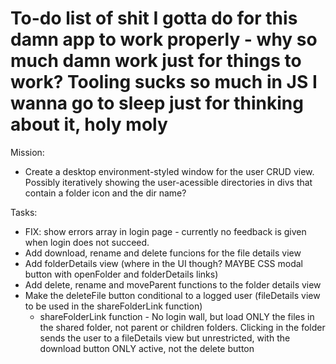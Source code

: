 # To-do list of shit I gotta do for this damn app to work properly - why so much damn work just for things to work? Tooling sucks so much in JS I wanna go to sleep just for thinking about it, holy moly


Mission:
- Create a desktop environment-styled window for the user CRUD view. Possibly iteratively showing the user-acessible directories in divs that contain a folder icon and the dir name?

Tasks:
- FIX: show errors array in login page - currently no feedback is given when login does not succeed.
- Add download, rename and delete funcions for the file details view
- Add folderDetails view (where in the UI though? MAYBE CSS modal button with openFolder and folderDetails links)
- Add delete, rename and moveParent functions to the folder details view
- Make the deleteFile button conditional to a logged user (fileDetails view to be used in the shareFolderLink function)
	 - shareFolderLink function - No login wall, but load ONLY the files in the shared folder, not parent or children folders. Clicking in the folder sends the user to a fileDetails view but unrestricted, with the download button ONLY active, not the delete button
